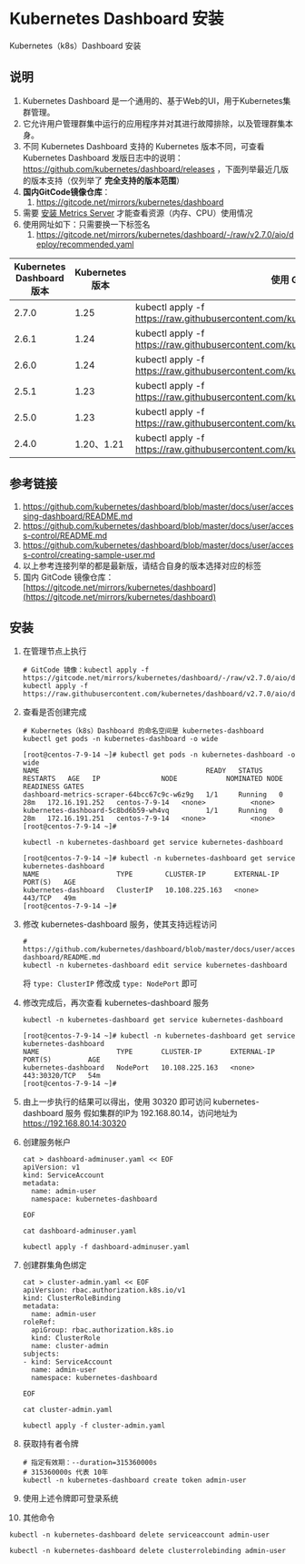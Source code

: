 # Kubernetes Dashboard 安装

Kubernetes（k8s）Dashboard 安装

## 说明

1. Kubernetes Dashboard 是一个通用的、基于Web的UI，用于Kubernetes集群管理。
2. 它允许用户管理群集中运行的应用程序并对其进行故障排除，以及管理群集本身。
3. 不同 Kubernetes Dashboard 支持的 Kubernetes 版本不同，可查看 Kubernetes Dashboard
   发版日志中的说明：https://github.com/kubernetes/dashboard/releases
   ，下面列举最近几版的版本支持（仅列举了 **完全支持的版本范围**）
4. **国内GitCode镜像仓库**：
    1. https://gitcode.net/mirrors/kubernetes/dashboard
5. 需要 [安装 Metrics Server](../k8s/metrics-server-install.md) 才能查看资源（内存、CPU）使用情况
6. 使用网址如下：只需要换一下标签名
    1. https://gitcode.net/mirrors/kubernetes/dashboard/-/raw/v2.7.0/aio/deploy/recommended.yaml

| Kubernetes Dashboard 版本 | Kubernetes 版本 | 使用 GitHub 官方仓库文件执行命令                                                                                       | 使用 GitCode 镜像仓库文件执行命令                                                                                      |
|-------------------------|---------------|------------------------------------------------------------------------------------------------------------|------------------------------------------------------------------------------------------------------------|
| 2.7.0                   | 1.25          | kubectl apply -f https://raw.githubusercontent.com/kubernetes/dashboard/v2.7.0/aio/deploy/recommended.yaml | kubectl apply -f https://gitcode.net/mirrors/kubernetes/dashboard/-/raw/v2.7.0/aio/deploy/recommended.yaml |
| 2.6.1                   | 1.24          | kubectl apply -f https://raw.githubusercontent.com/kubernetes/dashboard/v2.6.1/aio/deploy/recommended.yaml | kubectl apply -f https://gitcode.net/mirrors/kubernetes/dashboard/-/raw/v2.6.1/aio/deploy/recommended.yaml |
| 2.6.0                   | 1.24          | kubectl apply -f https://raw.githubusercontent.com/kubernetes/dashboard/v2.6.0/aio/deploy/recommended.yaml | kubectl apply -f https://gitcode.net/mirrors/kubernetes/dashboard/-/raw/v2.6.0/aio/deploy/recommended.yaml |
| 2.5.1                   | 1.23          | kubectl apply -f https://raw.githubusercontent.com/kubernetes/dashboard/v2.5.1/aio/deploy/recommended.yaml | kubectl apply -f https://gitcode.net/mirrors/kubernetes/dashboard/-/raw/v2.5.1/aio/deploy/recommended.yaml |
| 2.5.0                   | 1.23          | kubectl apply -f https://raw.githubusercontent.com/kubernetes/dashboard/v2.5.0/aio/deploy/recommended.yaml | kubectl apply -f https://gitcode.net/mirrors/kubernetes/dashboard/-/raw/v2.5.0/aio/deploy/recommended.yaml |
| 2.4.0                   | 1.20、1.21     | kubectl apply -f https://raw.githubusercontent.com/kubernetes/dashboard/v2.4.0/aio/deploy/recommended.yaml | kubectl apply -f https://gitcode.net/mirrors/kubernetes/dashboard/-/raw/v2.4.0/aio/deploy/recommended.yaml |

## 参考链接

1. https://github.com/kubernetes/dashboard/blob/master/docs/user/accessing-dashboard/README.md
2. https://github.com/kubernetes/dashboard/blob/master/docs/user/access-control/README.md
3. https://github.com/kubernetes/dashboard/blob/master/docs/user/access-control/creating-sample-user.md
4. 以上参考连接列举的都是最新版，请结合自身的版本选择对应的标签
5. 国内 GitCode
   镜像仓库：[https://gitcode.net/mirrors/kubernetes/dashboard](https://gitcode.net/mirrors/kubernetes/dashboard)

## 安装

1. 在管理节点上执行

   ```shell
   # GitCode 镜像：kubectl apply -f https://gitcode.net/mirrors/kubernetes/dashboard/-/raw/v2.7.0/aio/deploy/recommended.yaml
   kubectl apply -f https://raw.githubusercontent.com/kubernetes/dashboard/v2.7.0/aio/deploy/recommended.yaml
   ```

2. 查看是否创建完成

   ```shell
   # Kubernetes（k8s）Dashboard 的命名空间是 kubernetes-dashboard
   kubectl get pods -n kubernetes-dashboard -o wide
   ```

   ```shell
   [root@centos-7-9-14 ~]# kubectl get pods -n kubernetes-dashboard -o wide
   NAME                                         READY   STATUS    RESTARTS   AGE   IP               NODE            NOMINATED NODE   READINESS GATES
   dashboard-metrics-scraper-64bcc67c9c-w6z9g   1/1     Running   0          28m   172.16.191.252   centos-7-9-14   <none>           <none>
   kubernetes-dashboard-5c8bd6b59-wh4vq         1/1     Running   0          28m   172.16.191.251   centos-7-9-14   <none>           <none>
   [root@centos-7-9-14 ~]# 
   ```

   ```shell
   kubectl -n kubernetes-dashboard get service kubernetes-dashboard
   ```

   ```shell
   [root@centos-7-9-14 ~]# kubectl -n kubernetes-dashboard get service kubernetes-dashboard
   NAME                   TYPE        CLUSTER-IP       EXTERNAL-IP   PORT(S)   AGE
   kubernetes-dashboard   ClusterIP   10.108.225.163   <none>        443/TCP   49m
   [root@centos-7-9-14 ~]#
   ```

3. 修改 kubernetes-dashboard 服务，使其支持远程访问

   ```shell
   # https://github.com/kubernetes/dashboard/blob/master/docs/user/accessing-dashboard/README.md
   kubectl -n kubernetes-dashboard edit service kubernetes-dashboard
   ```

   将 `type: ClusterIP` 修改成 `type: NodePort` 即可

4. 修改完成后，再次查看 kubernetes-dashboard 服务

   ```shell
   kubectl -n kubernetes-dashboard get service kubernetes-dashboard
   ```

   ```shell
   [root@centos-7-9-14 ~]# kubectl -n kubernetes-dashboard get service kubernetes-dashboard
   NAME                   TYPE       CLUSTER-IP       EXTERNAL-IP   PORT(S)         AGE
   kubernetes-dashboard   NodePort   10.108.225.163   <none>        443:30320/TCP   54m
   [root@centos-7-9-14 ~]#
   ```

5. 由上一步执行的结果可以得出，使用 30320 即可访问 kubernetes-dashboard 服务
   假如集群的IP为 192.168.80.14，访问地址为 https://192.168.80.14:30320
6. 创建服务帐户

    ```shell
    cat > dashboard-adminuser.yaml << EOF
    apiVersion: v1
    kind: ServiceAccount
    metadata:
      name: admin-user
      namespace: kubernetes-dashboard
    
    EOF
    
    cat dashboard-adminuser.yaml
    
    kubectl apply -f dashboard-adminuser.yaml
    ```

7. 创建群集角色绑定

    ```shell
    cat > cluster-admin.yaml << EOF
    apiVersion: rbac.authorization.k8s.io/v1
    kind: ClusterRoleBinding
    metadata:
      name: admin-user
    roleRef:
      apiGroup: rbac.authorization.k8s.io
      kind: ClusterRole
      name: cluster-admin
    subjects:
    - kind: ServiceAccount
      name: admin-user
      namespace: kubernetes-dashboard
    
    EOF
    
    cat cluster-admin.yaml
    
    kubectl apply -f cluster-admin.yaml
    ```

8. 获取持有者令牌

   ```shell
   # 指定有效期：--duration=315360000s
   # 315360000s 代表 10年
   kubectl -n kubernetes-dashboard create token admin-user
   ```

9. 使用上述令牌即可登录系统
10. 其他命令

```shell
kubectl -n kubernetes-dashboard delete serviceaccount admin-user
```

```shell
kubectl -n kubernetes-dashboard delete clusterrolebinding admin-user
```
